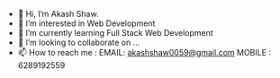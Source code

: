 - 👋 Hi, I’m Akash Shaw.
- 👀 I’m interested in Web Development
- 🌱 I’m currently learning Full Stack Web Development
- 💞️ I’m looking to collaborate on ...
- 📫 How to reach me : EMAIL: akashshaw0059@gmail.com 
MOBILE : 6289192559

<!---
Troll-Lol0059/Troll-Lol0059 is a ✨ special ✨ repository because its `README.md` (this file) appears on your GitHub profile.
You can click the Preview link to take a look at your changes.
--->
